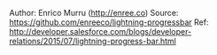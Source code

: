 Author: Enrico Murru (http://enree.co) 
Source: https://github.com/enreeco/lightning-progressbar
Ref: http://developer.salesforce.com/blogs/developer-relations/2015/07/lightning-progress-bar.html

